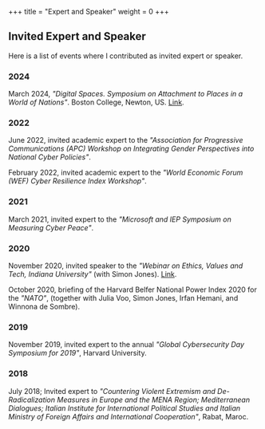 +++
title = "Expert and Speaker"
weight = 0
+++


## Invited Expert and Speaker

Here is a list of events where I contributed as invited expert or speaker. 

### 2024
March 2024, *"Digital Spaces. Symposium on Attachment to Places in a World of Nations"*. Boston College, Newton, US. [Link](https://www.youtube.com/watch?v=IXDWcOeEK8c).


### 2022
June 2022, invited academic expert to the *"Association for Progressive Communications (APC) Workshop on Integrating Gender Perspectives into National Cyber Policies"*.	

February 2022, invited academic expert to the *"World Economic Forum (WEF) Cyber Resilience Index Workshop"*. 	

### 2021
March 2021, invited expert to the *"Microsoft and IEP Symposium on Measuring Cyber Peace"*.	

### 2020
November 2020, invited speaker to the *"Webinar on Ethics, Values and Tech, Indiana University"* (with Simon Jones). [Link](https://www.youtube.com/watch?v=iJkhz5LWnoc).

October 2020, briefing of the Harvard Belfer National Power Index 2020 for the *"NATO"*, (together with Julia Voo, Simon Jones, Irfan Hemani, and Winnona de Sombre).  

### 2019
November 2019, invited expert to the annual *"Global Cybersecurity Day Symposium for 2019"*, Harvard University.

### 2018
July 2018; Invited expert to *"Countering Violent Extremism and De-Radicalization Measures in Europe and the MENA Region; Mediterranean Dialogues; Italian Institute for International Political Studies and Italian Ministry of Foreign Affairs and International Cooperation"*, Rabat, Maroc. 





